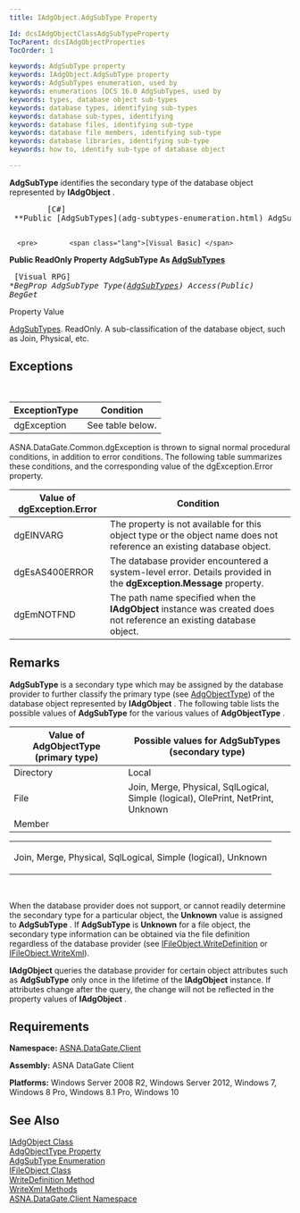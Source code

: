 ```yaml
---
title: IAdgObject.AdgSubType Property

Id: dcsIAdgObjectClassAdgSubTypeProperty
TocParent: dcsIAdgObjectProperties
TocOrder: 1

keywords: AdgSubType property
keywords: IAdgObject.AdgSubType property
keywords: AdgSubTypes enumeration, used by
keywords: enumerations [DCS 16.0 AdgSubTypes, used by
keywords: types, database object sub-types
keywords: database types, identifying sub-types
keywords: database sub-types, identifying
keywords: database files, identifying sub-type
keywords: database file members, identifying sub-type
keywords: database libraries, identifying sub-type
keywords: how to, identify sub-type of database object

---
```


**AdgSubType** identifies the secondary type of the database object represented by **IAdgObject** . 
<pre>        <span class="lang">[C#]</span>
 **Public [AdgSubTypes](adg-subtypes-enumeration.html) AdgSubType { get; }** 
      </pre>
      <pre>        <span class="lang">[Visual Basic] </span>
 **Public ReadOnly Property AdgSubType As [AdgSubTypes](adg-subtypes-enumeration.html)** 
      </pre>
      <pre class="prettyprint">        <span class="lang">[Visual RPG]</span>
 **BegProp AdgSubType Type([AdgSubTypes](adg-subtypes-enumeration.html)) Access(*Public) 
     BegGet** 
      </pre>

Property Value <p> [AdgSubTypes](adg-subtypes-enumeration.html). ReadOnly. A sub-classification of the database object, such as Join, Physical, etc. 
<br />

## Exceptions

<br />



| ExceptionType | Condition |
| ---- | ---- |
| dgException | See table below. |



ASNA.DataGate.Common.dgException is thrown to signal normal procedural conditions, in addition to error conditions. The following table summarizes these conditions, and the corresponding value of the <span>dgException.Error</span> property.
<br />



| Value of dgException.Error | Condition |
| ---- | ---- |
| dgEINVARG | The property is not available for this object type or the object name does not reference an existing database object. |
| dgEsAS400ERROR | The database provider encountered a system-level error. Details provided in the **dgException.Message** property. |
| dgEmNOTFND | The path name specified when the **IAdgObject** instance was created does not reference an existing database object. |



## Remarks

**AdgSubType** is a secondary type which may be assigned by the database provider to further classify the primary type (see [ AdgObjectType](iadg-object-class-adg-object-type-property.html)) of the database object represented by **IAdgObject** . The following table lists the possible values of **AdgSubType** for the various values of **AdgObjectType** .
<br />



| Value of AdgObjectType (primary type) | Possible values for AdgSubTypes<br /> 							 (secondary type) |
| ---- | ---- |
| Directory | Local |
| File | Join, Merge, Physical, SqlLogical, Simple (logical), OlePrint, NetPrint, Unknown |
| Member |



<table> <tbody> <tr> <td colspan="1" rowspan="1"> <p>Join, Merge, Physical, SqlLogical, Simple (logical), Unknown
</td>
            </tr>
          </tbody>
</table>

<br />

When the database provider does not support, or cannot readily determine the secondary type for a particular object, the **Unknown** value is assigned to **AdgSubType** . If **AdgSubType** is **Unknown** for a file object, the secondary type information can be obtained via the file definition regardless of the database provider (see [ IFileObject.WriteDefinition](ifile-object-class-write-definition-method.html) or [ IFileObject.WriteXml](ifile-object-class-write-definition-method.html)).

**IAdgObject** queries the database provider for certain object attributes such as **AdgSubType** only once in the lifetime of the **IAdgObject** instance. If attributes change after the query, the change will not be reflected in the property values of **IAdgObject** .
## Requirements

**Namespace:** [ASNA.DataGate.Client](datagate-client-namespace.html) 

**Assembly:** ASNA DataGate Client

**Platforms:** Windows Server 2008 R2, Windows Server 2012, Windows 7, Windows 8 Pro, Windows 8.1 Pro, Windows 10
## See Also


[IAdgObject Class](iadg-object-class.html)
      <br />
[AdgObjectType Property](iadg-object-class-adg-object-type-property.html)
      <br />
[AdgSubType Enumeration](adg-subtypes-enumeration.html)
      <br />
[IFileObject Class](ifile-object-class.html)
      <br />
[WriteDefinition Method](ifile-object-class-write-definition-method.html)
      <br />
[WriteXml Methods](ifile-object-class-write-definition-method.html)
      <br />
[ASNA.DataGate.Client Namespace](datagate-client-namespace.html)

